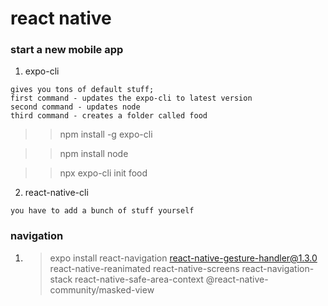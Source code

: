 # react native

### start a new mobile app
1. expo-cli
```
gives you tons of default stuff;
first command - updates the expo-cli to latest version
second command - updates node
third command - creates a folder called food
```
  >> npm install -g expo-cli 

  >> npm install node

  >> npx expo-cli init food

2. react-native-cli
```
you have to add a bunch of stuff yourself
```

### navigation
1. > expo install react-navigation react-native-gesture-handler@1.3.0 react-native-reanimated react-native-screens react-navigation-stack react-native-safe-area-context @react-native-community/masked-view
